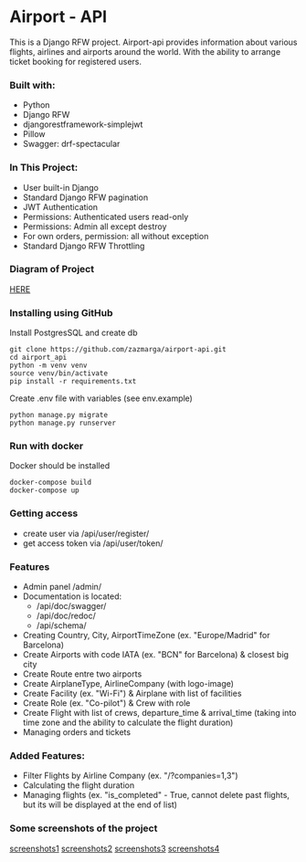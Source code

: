 # Airport - API

This is a  Django RFW project.
Airport-api provides information about various flights, airlines and airports around the world. 
With the ability to arrange ticket booking for registered users.

### Built with:

 - Python
 - Django RFW
 - djangorestframework-simplejwt
 - Pillow
 - Swagger: drf-spectacular

### In This Project:

 - User built-in Django
 - Standard Django RFW pagination
 - JWT Authentication
 - Permissions: Authenticated users read-only
 - Permissions: Admin all except destroy
 - For own orders, permission: all without exception
 - Standard Django RFW Throttling

### Diagram of Project

[HERE](diagram.png)

### Installing using GitHub

Install PostgresSQL and create db

    git clone https://github.com/zazmarga/airport-api.git
    cd airport_api
    python -m venv venv
    source venv/bin/activate
    pip install -r requirements.txt

Create .env file with variables (see env.example)

    python manage.py migrate
    python manage.py runserver

### Run with docker

Docker should be installed

    docker-compose build
    docker-compose up

### Getting access

 * create user via /api/user/register/
 * get access token via /api/user/token/

### Features

 * Admin panel  /admin/
 * Documentation is located:
   - /api/doc/swagger/
   - /api/doc/redoc/
   - /api/schema/
 * Creating Country, City, AirportTimeZone (ex. "Europe/Madrid" for Barcelona)
 * Create Airports with code IATA (ex. "BCN" for Barcelona) & closest big city
 * Create Route entre two airports
 * Create AirplaneType, AirlineCompany (with logo-image)
 * Create Facility (ex. "Wi-Fi") & Airplane with list of facilities
 * Create Role (ex. "Co-pilot") & Crew with role
 * Create Flight with list of crews, departure_time & arrival_time
   (taking into time zone and the ability to calculate the flight duration)
 * Managing orders and tickets 

### Added Features:

 * Filter Flights by Airline Company (ex. "/?companies=1,3")
 * Calculating the flight duration
 * Managing flights (ex. "is_completed" - True, cannot delete past flights, but its will be displayed at the end of list)

###  Some screenshots of the project

[screenshots1](airport-api1.png)
[screenshots2](airport-api2.png)
[screenshots3](airport-api3.png)
[screenshots4](airport-api4.png)